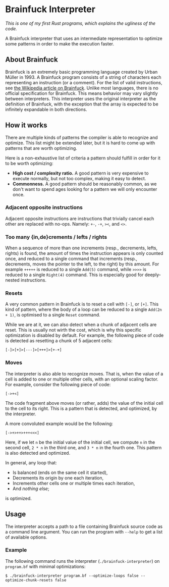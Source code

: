# Brainfuck Interpreter

_This is one of my first Rust programs, which explains the ugliness of the code._

A Brainfuck interpreter that uses an intermediate representation to optimize some patterns in order to make the execution faster.

## About Brainfuck

Brainfuck is an extremely basic programming language created by Urban Müller in 1993. A Brainfuck program consists of a string of characters each representing an instruction (or a comment). For the list of valid instructions, see [the Wikipedia article on Brainfuck](https://en.wikipedia.org/wiki/Brainfuck). Unlike most languages, there is no official specification for Brainfuck. This means behavior may vary slightly between interpreters. This interpreter uses the original interpreter as the definition of Brainfuck, with the exception that the array is expected to be infinitely expandable in both directions.

## How it works

There are multiple kinds of patterns the compiler is able to recognize and optimize. This list might be extended later, but it is hard to come up with patterns that are worth optimizing.

Here is a non-exhaustive list of criteria a pattern should fulfill in order for it to be worth optimizing:

- **High cost / complexity ratio.** A good pattern is very expensive to execute normally, but not too complex, making it easy to detect.
- **Commonness.** A good pattern should be reasonably common, as we don't want to spend ages looking for a pattern we will only encounter once.

### Adjacent opposite instructions

Adjacent opposite instructions are instructions that trivially cancel each other are replaced with no-ops. Namely: `+-`, `-+`, `><`, and `<>`.

### Too many {in,de}crements / lefts / rights

When a sequence of more than one increments (resp., decrements, lefts, rights) is found, the amount of times the instruction appears is only counted once, and reduced to a single command that increments (resp., decrements, moves the pointer to the left, to the right) by this amount. For example `+++++` is reduced to a single `Add(5)` command, while `>>>>` is reduced to a single `Right(4)` command. This is especially good for deeply-nested instructions.

### Resets

A very common pattern in Brainfuck is to reset a cell with `[-]`, or `[+]`. This kind of pattern, where the body of a loop can be reduced to a single `Add(2n + 1)`, is optimised to a single `Reset` command.

While we are at it, we can also detect when a chunk of adjacent cells are reset. This is usually not wirth the cost, which is why this specific optimization is disabled by default. For example, the following piece of code is detected as resetting a chunk of 5 adjacent cells:

```brainfuck
[-]>[+]>[---]>[+++]>[+-+]
```

### Moves

The interpreter is also able to recognize moves. That is, when the value of a cell is added to one or multiple other cells, with an optional scaling factor. For example, consider the following piece of code:

```brainfuck
[->+<]
```

The code fragment above moves (or rather, adds) the value of the initial cell to the cell to its right. This is a pattern that is detected, and optimized, by the interpreter.

A more convoluted example would be the following:

```brainfuck
[->+>++>+++<<<]
```

Here, if we let `n` be the initial value of the initial cell, we compute `n` in the second cell, `2 * n` in the third one, and `3 * n` in the fourth one. This pattern is also detected and optimized.

In general, any loop that:

- Is balanced (ends on the same cell it started),
- Decrements its origin by one each iteration,
- Increments other cells one or multiple times each iteration,
- And *nothing else*;

is optimized.

## Usage

The interpreter accepts a path to a file containing Brainfuck source code as a command line argument. You can run the program with `--help` to get a list of available options.

### Example

The following command runs the interpreter (`./brainfuck-interpreter`) on `program.bf` with minimal optimizations:

```shell
$ ./brainfuck-interpreter program.bf --optimize-loops false --optimize-chunk-resets false
```
